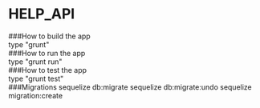 # HELP_API
###How to build the app <br/>
type "grunt"<br/>
###How to run the app <br/>
type "grunt run"<br/>
###How to test the app<br/>
type "grunt test"<br/>
###Migrations
sequelize db:migrate
sequelize db:migrate:undo
sequelize migration:create